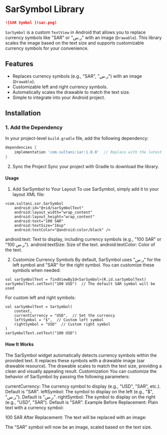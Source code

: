 # SarSymbol Library
   ```markdown
   ![SAR Symbol ](sar.png)
```
`SarSymbol` is a custom `TextView` in Android that allows you to replace currency symbols like "SAR" or "ر.س" with an image (`Drawable`). This library scales the image based on the text size and supports customizable currency symbols for your convenience.

## Features

- Replaces currency symbols (e.g., "SAR", "ر.س") with an image (`Drawable`).
- Customizable left and right currency symbols.
- Automatically scales the drawable to match the text size.
- Simple to integrate into your Android project.

## Installation

### 1. Add the Dependency

In your project-level `build.gradle` file, add the following dependency:

```gradle
dependencies {
    implementation 'com.sultani:sar:1.0.0'  // Replace with the latest version
}
```
2. Sync the Project
Sync your project with Gradle to download the library.

#### Usage
1. Add SarSymbol to Your Layout
To use SarSymbol, simply add it to your layout XML file:

````
<com.sultani.sar.SarSymbol
    android:id="@+id/sarSymbolText"
    android:layout_width="wrap_content"
    android:layout_height="wrap_content"
    android:text="100 SAR"
    android:textSize="16sp"
    android:textColor="@android:color/black" />
````
android:text: Text to display, including currency symbols (e.g., "100 SAR" or "100 ر.س").
android:textSize: Size of the text.
android:textColor: Color of the text.

2. Customize Currency Symbols
By default, SarSymbol uses "ر.س" for the left symbol and "SAR" for the right symbol. You can customize these symbols when needed:

````
val sarSymbolText = findViewById<SarSymbol>(R.id.sarSymbolText)
sarSymbolText.setText("100 USD")  // The default SAR symbol will be used
````
For custom left and right symbols:
````
val sarSymbolText = SarSymbol(
    context,
    currentCurrency = "USD",  // Set the currency
    leftSymbol = "$",  // Custom left symbol
    rightSymbol = "USD"  // Custom right symbol
)
sarSymbolText.setText("100 USD")
````
#### How It Works
The SarSymbol widget automatically detects currency symbols within the provided text.
It replaces these symbols with a drawable image (sar drawable resource).
The drawable scales to match the text size, providing a clean and visually appealing result.
Customization
You can customize the behavior of SarSymbol by passing the following parameters:

currentCurrency: The currency symbol to display (e.g., "USD", "SAR", etc.). Default is "SAR".
leftSymbol: The symbol to display on the left (e.g., "$", "ر.س"). Default is "ر.س".
rightSymbol: The symbol to display on the right (e.g., "USD", "SAR"). Default is "SAR".
Example
Before Replacement:
Plain text with a currency symbol:


100 SAR
After Replacement:
The text will be replaced with an image:


The "SAR" symbol will now be an image, scaled based on the text size.

